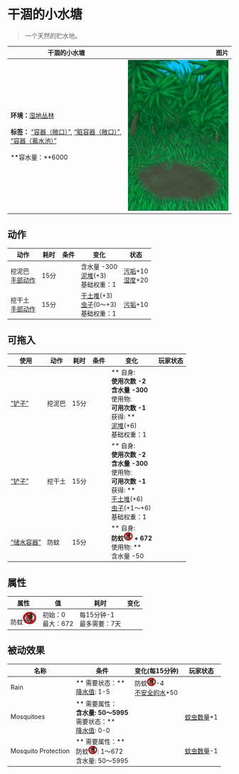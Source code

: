 # 干涸的小水塘  
> 一个天然的贮水地。  
  
  干涸的小水塘  |   图片   
 ----  |  ----:   
 **环境：**[湿地丛林](Wetlands.md)<br><br>**标签：**	[“容器（敞口）”](tag_ContainerOpen.md), [“脏容器（敞口）”](tag_ContainerDirty.md), [“容器（蓄水池）”](tag_ContainerReservoir.md)<br><br>**容水量：**6000  |  ![](Sprite/PuddleDry.png)   
  
## 动作  
动作  |  耗时  |  条件  |  变化  |  状态  
----  |  ----  |  ----  |  ----  |  ----  
挖泥巴<br>[手部动作](HandAction.md)  |  15分  |    |  含水量  -300<br>[泥堆](MudPile.md)(+3)<br>基础权重：1<br>  |  [污垢](Filth.md)+10<br>[湿度](Wetness.md)+20  
挖干土<br>[手部动作](HandAction.md)  |  15分  |    |  [干土堆](DirtPile.md)(+3)<br>[虫子](Bugs.md)(0～+3)<br>基础权重：1<br>  |  [污垢](Filth.md)+10  
## 可拖入  
使用  |  动作  |  耗时  |  条件  |  变化  |  玩家状态  
----  |  ----  |  ----  |  ----  |  ----  |  ----  
[“铲子”](tag_Shovel.md)  |  挖泥巴  |  15分  |    |  ** 自身: **<br>使用次数  -2<br>含水量  -300<br>** 使用物: **<br>可用次数  -1<br>** 获得: **<br>[泥堆](MudPile.md)(+6)<br>基础权重：1<br>  |    
[“铲子”](tag_Shovel.md)  |  挖干土  |  15分  |    |  ** 自身: **<br>使用次数  -2<br>含水量  -300<br>** 使用物: **<br>可用次数  -1<br>** 获得: **<br>[干土堆](DirtPile.md)(+6)<br>[虫子](Bugs.md)(+1～+6)<br>基础权重：1<br>  |    
[“储水容器”](tag_WaterContainer.md)  |  防蚊  |  15分  |    |  ** 自身: **<br>防蚊<img decoding="async" src="Sprite/BugsNot.png" style="width:20px;"> + 672<br>** 使用物: **<br>含水量  -50  |    
## 属性   
属性  |  值  |  耗时  |  变化  
----  |  ----  |  ----  |  ----  
防蚊<img decoding="async" src="Sprite/BugsNot.png" style="width:30px;">  |  初始：0<br>最大：672  |  每15分钟-1<br>最多需要：7天  |    
## 被动效果  
名称  |  条件  |  变化(每15分钟)  |  玩家状态  
----  |  ----  |  ----  |  ----  
Rain  |  ** 需要状态：**<br>[降水值](RainValue.md): 1-5  |  防蚊<img decoding="async" src="Sprite/BugsNot.png" style="width:20px;">-4<br>[不安全的水](LQ_WaterUnsafe.md)+50  |    
Mosquitoes  |  ** 需要属性：**<br>含水量: 50～5995<br>** 需要状态：**<br>[降水值](RainValue.md): 0-0  |    |  [蚊虫数量](BugPopulation.md)+1  
Mosquito Protection  |  ** 需要属性：**<br>防蚊<img decoding="async" src="Sprite/BugsNot.png" style="width:20px;">: 1～672<br>含水量: 50～5995  |    |  [蚊虫数量](BugPopulation.md)-1  
